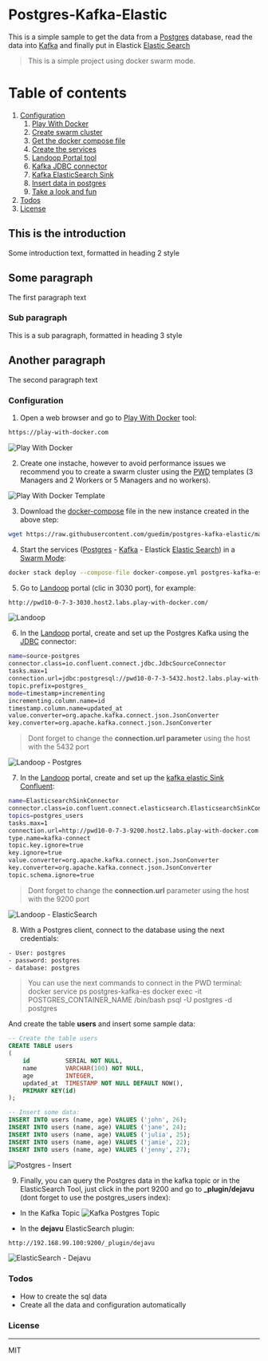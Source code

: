 # Postgres-Kafka-Elastic

This is a simple sample to get the data from a [Postgres](https://www.postgresql.org/) database,  read the data into [Kafka](https://kafka.apache.org/) and finally put in Elastick [Elastic Search](https://www.elastic.co/)

> This is a simple project using docker swarm mode.


# Table of contents
1. [Configuration](#configuration)
    1. [Play With Docker](#playwithdocker)
    2. [Create swarm cluster](#swarmcluster)
    3. [Get the docker compose file](#dockercompose)
    4. [Create the services](#services)
    5. [Landoop Portal tool](#landoop)
    6. [Kafka JDBC connector](#connector)
    7. [Kafka ElasticSearch Sink](#sink)
    8. [Insert data in postgres](#postgres)
    8. [Take a look and fun](#end)
2. [Todos](#todos)
3. [License](#license)


## This is the introduction <a name="introduction"></a>
Some introduction text, formatted in heading 2 style

## Some paragraph <a name="paragraph1"></a>
The first paragraph text

### Sub paragraph <a name="subparagraph1"></a>
This is a sub paragraph, formatted in heading 3 style

## Another paragraph <a name="paragraph2"></a>
The second paragraph text



### Configuration<a name="configuration"></a>

1) Open a web browser and go to [Play With Docker](play-with-docker.com) tool:
```sh
https://play-with-docker.com
```

![Play With Docker](https://github.com/guedim/postgres-kafka-elastic/blob/master/resources/images/Docker5Mangers.png "Play With Docker")


2) Create one instache, however to avoid performance issues we recommend you to create a swarm cluster using the [PWD](play-with-docker.com) templates  (3 Managers and 2 Workers  or 5 Managers and no workers).

![Play With Docker Template](https://github.com/guedim/postgres-kafka-elastic/blob/master/resources/images/template.png "Play With Docker - Template")


3) Download the [docker-compose](https://docs.docker.com/compose/) file in the new instance created in the above step:
```sh
wget https://raw.githubusercontent.com/guedim/postgres-kafka-elastic/master/docker-compose.yml
```

4) Start the services ([Postgres](https://www.postgresql.org/) - [Kafka](https://kafka.apache.org/) - Elastick [Elastic Search](https://www.elastic.co/)) in a [Swarm Mode](https://docs.docker.com/engine/swarm/):
```sh
docker stack deploy --compose-file docker-compose.yml postgres-kafka-es
```
5) Go to [Landoop](http://www.landoop.com/) portal (clic in 3030 port), for example:

```sh
http://pwd10-0-7-3-3030.host2.labs.play-with-docker.com/
```

![Landoop](https://github.com/guedim/postgres-kafka-elastic/blob/master/resources/images/landoop.png "Landoop portal")

6) In the [Landoop](http://www.landoop.com/) portal, create and set up the Postgres Kafka  using the [JDBC](http://docs.confluent.io/current/connect/connect-jdbc/docs/index.html) connector:
```sh
name=source-postgres
connector.class=io.confluent.connect.jdbc.JdbcSourceConnector
tasks.max=1
connection.url=jdbc:postgresql://pwd10-0-7-3-5432.host2.labs.play-with-docker.com:5432/postgres?user=postgres&password=postgres
topic.prefix=postgres_
mode=timestamp+incrementing
incrementing.column.name=id
timestamp.column.name=updated_at
value.converter=org.apache.kafka.connect.json.JsonConverter
key.converter=org.apache.kafka.connect.json.JsonConverter
```
> Dont forget to change the **connection.url parameter** using the host with the 5432 port

![Landoop - Postgres](https://github.com/guedim/postgres-kafka-elastic/blob/master/resources/images/landoop-postgres.png "Landoop - Postgres")


7) In the [Landoop](http://www.landoop.com/) portal, create and set up the [kafka elastic Sink Confluent](http://docs.confluent.io/current/connect/connect-elasticsearch/docs/elasticsearch_connector.html):
```sh
name=ElasticsearchSinkConnector
connector.class=io.confluent.connect.elasticsearch.ElasticsearchSinkConnector
topics=postgres_users
tasks.max=1
connection.url=http://pwd10-0-7-3-9200.host2.labs.play-with-docker.com:9200
type.name=kafka-connect
topic.key.ignore=true
key.ignore=true
value.converter=org.apache.kafka.connect.json.JsonConverter
key.converter=org.apache.kafka.connect.json.JsonConverter
topic.schema.ignore=true
```
> Dont forget to change the **connection.url** parameter using the host with the 9200 port

![Landoop - ElasticSearch](https://github.com/guedim/postgres-kafka-elastic/blob/master/resources/images/landoop-es.png "Landoop - ElasticSearch")


8) With a Postgres client, connect to  the database using the next credentials:
```sh
- User: postgres
- password: postgres
- database: postgres
```
> You can use the next commands to connect in the PWD terminal:
> docker service ps postgres-kafka-es
> docker exec -it POSTGRES_CONTAINER_NAME /bin/bash
> psql -U postgres -d postgres

And create the table **users** and insert some sample data:


```sql
-- Create the table users
CREATE TABLE users
(
    id          SERIAL NOT NULL,
    name        VARCHAR(100) NOT NULL,
    age         INTEGER,
    updated_at  TIMESTAMP NOT NULL DEFAULT NOW(),
    PRIMARY KEY(id)
);

-- Insert some data:
INSERT INTO users (name, age) VALUES ('john', 26);
INSERT INTO users (name, age) VALUES ('jane', 24);
INSERT INTO users (name, age) VALUES ('julia', 25);
INSERT INTO users (name, age) VALUES ('jamie', 22);
INSERT INTO users (name, age) VALUES ('jenny', 27);
```

![Postgres - Insert](https://github.com/guedim/postgres-kafka-elastic/blob/master/resources/images/insrt-postgres.png "Postgres - Insert")


9) Finally, you can query the Postgres data in the kafka topic or in the ElasticSearch Tool, just click in the port 9200 and go to **_plugin/dejavu** (dont forget to use the postgres_users index):

- In the Kafka Topic
![Kafka Postgres Topic](https://github.com/guedim/postgres-kafka-elastic/blob/master/resources/images/Topic.png "Kafka Postgres topic")

- In the **dejavu**  ElasticSearch plugin:

```sh
http://192.168.99.100:9200/_plugin/dejavu
```

![ElasticSearch - Dejavu](https://github.com/guedim/postgres-kafka-elastic/blob/master/resources/images/elastic-dejavu.png "ElasticSearch - Dejavu")



### Todos<a name="todos"></a>

 - How to create the sql data
 - Create all the data and configuration automatically

### License<a name="license"></a>
----
MIT
